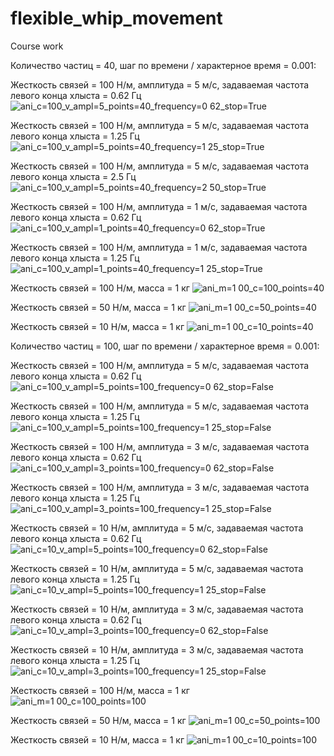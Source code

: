 # flexible_whip_movement
Course work

Количество частиц = 40, шаг по времени / характерное время = 0.001: 

Жесткость связей = 100 Н/м, амплитуда = 5 м/с, задаваемая частота левого конца хлыста = 0.62 Гц
![ani_c=100_v_ampl=5_points=40_frequency=0 62_stop=True](https://github.com/NikishinAndrey/flexible_whip_movement/assets/113716137/e9ae40ef-e6fe-44e2-8f6a-d7ec0b86bd19)

Жесткость связей = 100 Н/м, амплитуда = 5 м/с, задаваемая частота левого конца хлыста = 1.25 Гц
![ani_c=100_v_ampl=5_points=40_frequency=1 25_stop=True](https://github.com/NikishinAndrey/flexible_whip_movement/assets/113716137/29d5ffd7-66fe-46cc-ac41-052c403a5a9d)

Жесткость связей = 100 Н/м, амплитуда = 5 м/с, задаваемая частота левого конца хлыста = 2.5 Гц
![ani_c=100_v_ampl=5_points=40_frequency=2 50_stop=True](https://github.com/NikishinAndrey/flexible_whip_movement/assets/113716137/39de468e-d8ce-4eac-9e78-c07901e598a5)

Жесткость связей = 100 Н/м, амплитуда = 1 м/с, задаваемая частота левого конца хлыста = 0.62 Гц
![ani_c=100_v_ampl=1_points=40_frequency=0 62_stop=True](https://github.com/NikishinAndrey/flexible_whip_movement/assets/113716137/d8e2e953-4f99-4b2c-bb13-9e55f55c8809)

Жесткость связей = 100 Н/м, амплитуда = 1 м/с, задаваемая частота левого конца хлыста = 1.25 Гц
![ani_c=100_v_ampl=1_points=40_frequency=1 25_stop=True](https://github.com/NikishinAndrey/flexible_whip_movement/assets/113716137/0040c7a9-ef21-4a32-99d6-5825ee1a3fb7)

Жесткость связей = 100 Н/м, масса = 1 кг
![ani_m=1 00_c=100_points=40](https://github.com/NikishinAndrey/flexible_whip_movement/assets/113716137/98f88188-05c2-4c8a-a0a1-e66d06c32ed0)

Жесткость связей = 50 Н/м, масса = 1 кг
![ani_m=1 00_c=50_points=40](https://github.com/NikishinAndrey/flexible_whip_movement/assets/113716137/d762c2a7-9cf4-48fc-b915-d62f710ae711)

Жесткость связей = 10 Н/м, масса = 1 кг
![ani_m=1 00_c=10_points=40](https://github.com/NikishinAndrey/flexible_whip_movement/assets/113716137/89f810f3-bfb1-4465-a96a-31a048479fe8)


Количество частиц = 100, шаг по времени / характерное время = 0.001: 

Жесткость связей = 100 Н/м, амплитуда = 5 м/с, задаваемая частота левого конца хлыста = 0.62 Гц
![ani_c=100_v_ampl=5_points=100_frequency=0 62_stop=False](https://github.com/NikishinAndrey/flexible_whip_movement/assets/113716137/5d0bf61b-26a5-40bd-9956-e41bcfb5c359)

Жесткость связей = 100 Н/м, амплитуда = 5 м/с, задаваемая частота левого конца хлыста = 1.25 Гц
![ani_c=100_v_ampl=5_points=100_frequency=1 25_stop=False](https://github.com/NikishinAndrey/flexible_whip_movement/assets/113716137/2fdaa662-d108-4037-a95f-285b785bc11c)

Жесткость связей = 100 Н/м, амплитуда = 3 м/с, задаваемая частота левого конца хлыста = 0.62 Гц
![ani_c=100_v_ampl=3_points=100_frequency=0 62_stop=False](https://github.com/NikishinAndrey/flexible_whip_movement/assets/113716137/c6c152e8-72a4-4ab8-859d-eb928466548b)

Жесткость связей = 100 Н/м, амплитуда = 3 м/с, задаваемая частота левого конца хлыста = 1.25 Гц
![ani_c=100_v_ampl=3_points=100_frequency=1 25_stop=False](https://github.com/NikishinAndrey/flexible_whip_movement/assets/113716137/d7a58663-f7c9-48e5-bb17-2ead645cf426)

Жесткость связей = 10 Н/м, амплитуда = 5 м/с, задаваемая частота левого конца хлыста = 0.62 Гц
![ani_c=10_v_ampl=5_points=100_frequency=0 62_stop=False](https://github.com/NikishinAndrey/flexible_whip_movement/assets/113716137/d10a9177-c560-447a-b2bd-d188ef7854fc)

Жесткость связей = 10 Н/м, амплитуда = 5 м/с, задаваемая частота левого конца хлыста = 1.25 Гц
![ani_c=10_v_ampl=5_points=100_frequency=1 25_stop=False](https://github.com/NikishinAndrey/flexible_whip_movement/assets/113716137/16840a83-69e2-4b95-abff-d076b6edc0d1)

Жесткость связей = 10 Н/м, амплитуда = 3 м/с, задаваемая частота левого конца хлыста = 0.62 Гц
![ani_c=10_v_ampl=3_points=100_frequency=0 62_stop=False](https://github.com/NikishinAndrey/flexible_whip_movement/assets/113716137/fa8c466e-00a0-40ff-ba49-f0c1a02762e6)

Жесткость связей = 10 Н/м, амплитуда = 3 м/с, задаваемая частота левого конца хлыста = 1.25 Гц
![ani_c=10_v_ampl=3_points=100_frequency=1 25_stop=False](https://github.com/NikishinAndrey/flexible_whip_movement/assets/113716137/ec346dab-aca8-468b-880c-50ffe2ac698a)

Жесткость связей = 100 Н/м, масса = 1 кг
![ani_m=1 00_c=100_points=100](https://github.com/NikishinAndrey/flexible_whip_movement/assets/113716137/b1b6250d-dfcb-434e-92f7-b96dc7e68ffa)

Жесткость связей = 50 Н/м, масса = 1 кг
![ani_m=1 00_c=50_points=100](https://github.com/NikishinAndrey/flexible_whip_movement/assets/113716137/111a32a5-2484-4d1c-9839-cb9a9e791ab2)

Жесткость связей = 10 Н/м, масса = 1 кг
![ani_m=1 00_c=10_points=100](https://github.com/NikishinAndrey/flexible_whip_movement/assets/113716137/c0a55f71-74db-4313-8a41-fb0b76f616d8)

































